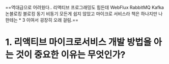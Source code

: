==역대급으로 어려웠다.. 리액티브 프로그래밍도 힘든데 WebFlux RabbitMQ Kafka 논블로킹 블로킹 동기 비동기 모든게 쉽지 않았고 마이크로 서비스라 책은 하나지만 나한테는 * 3 이여서 굉장히 오래 걸림.==
# 1. 리액티브 마이크로서비스 개발 방법을 아는 것이 중요한 이유는 무엇인가?
